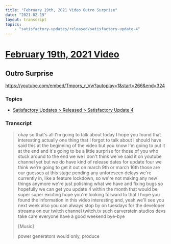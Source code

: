 ```yaml
---
title: "February 19th, 2021 Video Outro Surprise"
date: "2021-02-19"
layout: transcript
topics:
    - "satisfactory-updates/released/satisfactory-update-4"
---
```

# [February 19th, 2021 Video](../2021-02-19.md)
## Outro Surprise
https://youtube.com/embed/Tmpors_r_Vw?autoplay=1&start=266&end=324

### Topics
* [Satisfactory Updates > Released > Satisfactory Update 4](../topics/satisfactory-updates/released/satisfactory-update-4.md)

### Transcript

> okay so that's all I'm going to talk about today I hope you found that interesting actually one thing that I forgot to talk about I should have said this at the beginning of the video but you know I'm going to put it at the end and it's going to be a little surprise for those of you who stuck around to the end we we I don't think we've said it on youtube channel yet but we do have kind of release dates for update four we think we're going to get it out on march 9th or march 16th those are our guesses at this stage pending any unforeseen delays we're currently in, like a feature lockdown, so we're not making any new things anymore we're just polishing what we have and fixing bugs so hopefully we can get you update 4 within the month that would be super super exciting hope you're looking forward to that I hope you found the information in this video interesting and, yeah we'll see you next week also you can always stop by on tuesdays for the developer streams on our twitch channel twitch.tv such carverstein studios devs take care everyone have a good weekend bye-bye
>
> [Music]
>
> power generators would only, produce
